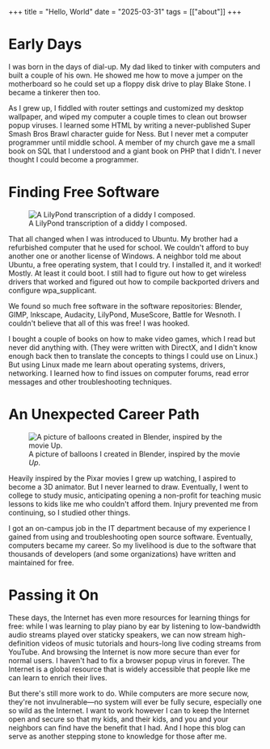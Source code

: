 +++
title = "Hello, World"
date = "2025-03-31"
tags = [["about"]]
+++

# Early Days

I was born in the days of dial-up. My dad liked to tinker with computers and
built a couple of his own. He showed me how to move a jumper on the motherboard
so he could set up a floppy disk drive to play Blake Stone. I became a tinkerer
then too.

As I grew up, I fiddled with router settings and customized my desktop
wallpaper, and wiped my computer a couple times to clean out browser popup
viruses. I learned some HTML by writing a never-published Super Smash Bros
Brawl character guide for Ness. But I never met a computer programmer until
middle school. A member of my church gave me a small book on SQL that I
understood and a giant book on PHP that I didn't. I never thought I could
become a programmer.

# Finding Free Software

<aside>
  <figure>
    <picture>
      <source srcset="/img/hello-world/score.avif" type="image/avif" />
      <img src="/img/hello-world/score.jpg"
           alt="A LilyPond transcription of a diddy I composed." />
    </picture>
    <figcaption>A LilyPond transcription of a diddy I composed.</figcaption>
  </figure>
</aside>

That all changed when I was introduced to Ubuntu. My brother had a refurbished
computer that he used for school. We couldn't afford to buy another one or
another license of Windows. A neighbor told me about Ubuntu, a free operating
system, that I could try. I installed it, and it worked! Mostly. At least it
could boot. I still had to figure out how to get wireless drivers that worked
and figured out how to compile backported drivers and configure wpa_supplicant.

We found so much free software in the software repositories: Blender, GIMP,
Inkscape, Audacity, LilyPond, MuseScore, Battle for Wesnoth. I couldn't believe
that all of this was free! I was hooked.

I bought a couple of books on how to make video games, which I read but never
did anything with. (They were written with DirectX, and I didn't know enough
back then to translate the concepts to things I could use on Linux.) But using
Linux made me learn about operating systems, drivers, networking. I learned how
to find issues on computer forums, read error messages and other
troubleshooting techniques.

# An Unexpected Career Path

<aside>
  <figure>
    <picture>
      <source srcset="/img/hello-world/balloons.avif" type="image/avif" />
      <img src="/img/hello-world/balloons.jpg"
           alt="A picture of balloons created in Blender, inspired by the movie Up." />
    </picture>
    <figcaption>
      A picture of balloons I created in Blender, inspired by the movie <i>Up</i>.
    </figcaption>
  </figure>
</aside>

Heavily inspired by the Pixar movies I grew up watching, I aspired to become a
3D animator. But I never learned to draw. Eventually, I went to college to
study music, anticipating opening a non-profit for teaching music lessons to
kids like me who couldn't afford them. Injury prevented me from continuing, so
I studied other things.

I got an on-campus job in the IT department because of my experience I gained
from using and troubleshooting open source software. Eventually, computers
became my career. So my livelihood is due to the software that thousands of
developers (and some organizations) have written and maintained for free.

# Passing it On

These days, the Internet has even more resources for learning things for free:
while I was learning to play piano by ear by listening to low-bandwidth audio
streams played over staticky speakers, we can now stream high-definition
videos of music tutorials and hours-long live coding streams from YouTube.
And browsing the Internet is now more secure than ever for normal users. I
haven't had to fix a browser popup virus in forever. The Internet is a global
resource that is widely accessible that people like me can learn to enrich
their lives.

But there's still more work to do. While computers are more secure now, they're
not invulnerable—no system will ever be fully secure, especially one so wild as
the Internet. I want to work however I can to keep the Internet open and secure
so that my kids, and their kids, and you and your neighbors can find have the
benefit that I had. And I hope this blog can serve as another stepping stone to
knowledge for those after me.
